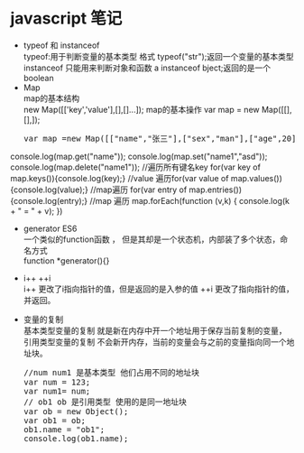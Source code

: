 # javascript 笔记
- typeof 和 instanceof  
  typeof:用于判断变量的基本类型 格式 typeof("str");返回一个变量的基本类型  
  instanceof 只能用来判断对象和函数 a instanceof bject;返回的是一个boolean  
- Map  
  map的基本结构  
  new Map([['key','value'],[],[]...]);
  map的基本操作
  var map = new Map([[],[],]);  
  <pre>
  var map =new Map([["name","张三"],["sex","man"],["age",20]]);
console.log(map.get("name"));
console.log(map.set("name1","asd"));
  console.log(map.delete("name1"));
  //遍历所有键名key
  for(var key of map.keys()){console.log(key);}
  //value 遍历for(var value of map.values()){console.log(value);}
  //map遍历
  for(var entry of map.entries()){console.log(entry);}
//map 遍历
map.forEach(function (v,k) {
    console.log(k + " = " + v);
})
</pre>

- generator ES6  
  一个类似的function函数 ， 但是其却是一个状态机，内部装了多个状态，命名方式  
  function *generator(){}
- i++ ++i  
 i++ 更改了i指向指针的值，但是返回的是入参的值
 ++i 更改了指向指针的值，并返回。
 
- 变量的复制  
  基本类型变量的复制 就是新在内存中开一个地址用于保存当前复制的变量，
  引用类型变量的复制 不会新开内存，当前的变量会与之前的变量指向同一个地址块。
  <pre>
  //num num1 是基本类型 他们占用不同的地址块
  var num = 123;
  var num1= num;
  // ob1 ob 是引用类型 使用的是同一地址块
  var ob = new Object();
  var ob1 = ob;
  ob1.name = "ob1";
  console.log(ob1.name);
  </pre>